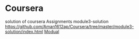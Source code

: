 # Coursera
solution of coursera Assignments
module3-solution
https://github.com/Aman1612ap/Coursera/tree/master/module3-solution/index.html
[Modual](https://github.com/Aman1612ap/Coursera/tree/master/module3-solution/index.html)
